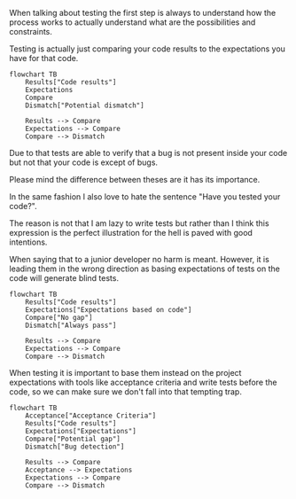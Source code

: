 When talking about testing the first step is always to understand how the process works to actually understand what are the possibilities and constraints.

Testing is actually just comparing your code results to the expectations you have for that code.
```mermaid
flowchart TB
    Results["Code results"]
    Expectations
    Compare
    Dismatch["Potential dismatch"]
    
    Results --> Compare
    Expectations --> Compare
    Compare --> Dismatch
```
Due to that tests are able to verify that a bug is not present inside your code but not that your code is except of bugs.

Please mind the difference between theses are it has its importance.

In the same fashion I also love to hate the sentence "Have you tested your code?".

The reason is not that I am lazy to write tests but rather than I think this expression is the perfect illustration for the hell is paved with good intentions.

When saying that to a junior developer no harm is meant. However, it is leading them in the wrong direction as basing expectations of tests on the code will generate blind tests.

```mermaid
flowchart TB
    Results["Code results"]
    Expectations["Expectations based on code"]
    Compare["No gap"]
    Dismatch["Always pass"]
    
    Results --> Compare
    Expectations --> Compare
    Compare --> Dismatch
```

When testing it is important to base them instead on the project expectations with tools like acceptance criteria and write tests before the code, so we can make sure we don't fall into that tempting trap.

```mermaid
flowchart TB
    Acceptance["Acceptance Criteria"]
    Results["Code results"]
    Expectations["Expectations"]
    Compare["Potential gap"]
    Dismatch["Bug detection"]
    
    Results --> Compare
    Acceptance --> Expectations
    Expectations --> Compare
    Compare --> Dismatch
```